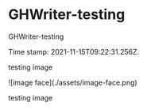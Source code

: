 # GHWriter-testing

GHWriter-testing

Time stamp: 2021-11-15T09:22:31.256Z.

testing image

!\[image face\](./assets/image-face.png)

testing image
